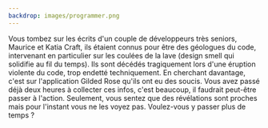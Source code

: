 ```yaml
---
backdrop: images/programmer.png
---
```


Vous tombez sur les écrits d'un couple de développeurs très seniors, Maurice et Katia Craft, ils étaient connus pour être des géologues du code, intervenant en particulier sur les coulées de la lave (design smell qui solidifie au fil du temps). Ils sont décédés tragiquement lors d'une éruption violente du code, trop endetté techniquement.
En cherchant davantage, c'est sur l'application Gilded Rose qu'ils ont eu des soucis.
Vous avez passé déjà deux heures à collecter ces infos, c'est beaucoup, il faudrait peut-être passer à l'action. Seulement, vous sentez que des révélations sont proches mais pour l'instant vous ne les voyez pas. Voulez-vous y passer plus de temps ?

<Page url="/rose-doree/100" instructions="" action="Passer à l'action" condition="none" />
<Page url="/rose-doree/107" instructions="" action="Passer plus de temps" condition="none" />

